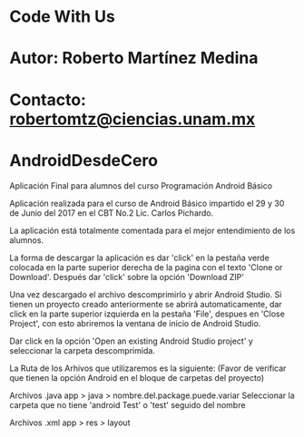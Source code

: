 # Code With Us
# Autor: Roberto Martínez Medina
# Contacto: robertomtz@ciencias.unam.mx
# AndroidDesdeCero
Aplicación Final para alumnos del curso Programación Android Básico

Aplicación realizada para el curso de Android Básico impartido el 29 y 30 de Junio del 2017 en el
CBT No.2 Lic. Carlos Pichardo.

La aplicación está totalmente comentada para el mejor entendimiento de los alumnos.

La forma de descargar la aplicación es dar 'click' en la pestaña verde colocada en la parte superior
derecha de la pagina con el texto 'Clone or Download'. Después dar 'click' sobre la opción 'Download ZIP'

Una vez descargado el archivo descomprimirlo y abrir Android Studio.
Si tienen un proyecto creado anteriormente se abrirá automaticamente, dar click en la parte superior izquierda
en la pestaña 'File', despues en 'Close Project', con esto abriremos la ventana de inicio de Android Studio.

Dar click en la opción 'Open an existing Android Studio project' y seleccionar la carpeta descomprimida.

La Ruta de los Arhivos que utilizaremos es la siguiente:
(Favor de verificar que tienen la opción Android en el bloque de carpetas del proyecto)

Archivos .java
app > java > nombre.del.package.puede.variar
Seleccionar la carpeta que no tiene 'android Test' o 'test' seguido del nombre

Archivos .xml
app > res > layout  
